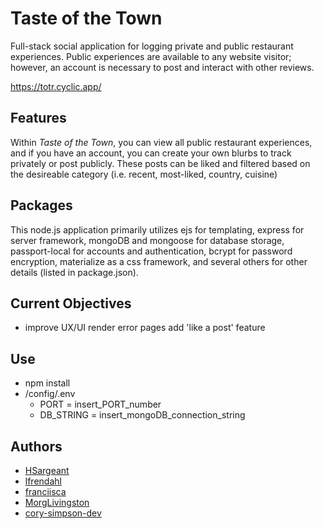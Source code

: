 # Taste of the Town

Full-stack social application for logging private and public restaurant experiences. Public experiences are available to any website visitor; however, an account is necessary to post and interact with other reviews.

https://totr.cyclic.app/

## Features

Within *Taste of the Town*, you can view all public restaurant experiences, and if you have an account, you can create your own blurbs to track privately or post publicly. These posts can be liked and filtered based on the desireable category (i.e. recent, most-liked, country, cuisine)

## Packages

This node.js application primarily utilizes ejs for templating, express for server framework, mongoDB and mongoose for database storage, passport-local for accounts and authentication, bcrypt for password encryption, materialize as a css framework, and several others for other details (listed in package.json).

## Current Objectives

- improve UX/UI
render error pages
add 'like a post' feature

## Use

- npm install
- /config/.env
  - PORT = insert_PORT_number
  - DB_STRING = insert_mongoDB_connection_string

## Authors

- [HSargeant](https://github.com/HSargeant "HSargeant Github")
- [lfrendahl](https://github.com/lfrendahl "lfrendahl Github")
- [franciisca](https://github.com/franciisca "franciisca Github")
- [MorgLivingston](https://github.com/MorgLivingston "MorgLivingston Github")
- [cory-simpson-dev](https://github.com/cory-simpson-dev "cory-simpson-dev Github")
